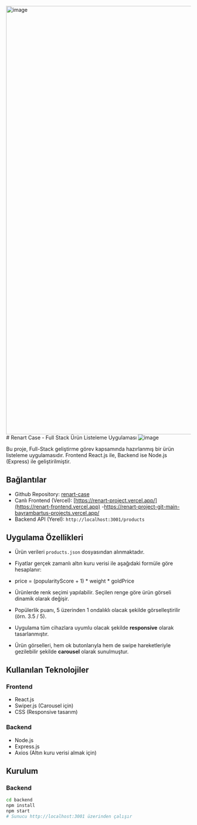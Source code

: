 <img width="1165" alt="image" src="https://github.com/user-attachments/assets/413bdfe3-06e7-44a1-876d-e376dbdb9793" /># Renart Case - Full Stack Ürün Listeleme Uygulaması
![image](https://github.com/user-attachments/assets/e19c2f48-fa67-495a-80a2-4fc9a3fbd9c2)

Bu proje, Full-Stack geliştirme görev kapsamında hazırlanmış bir ürün listeleme uygulamasıdır. Frontend React.js ile, Backend ise Node.js (Express) ile geliştirilmiştir.

##  Bağlantılar

-  Github Repository: [renart-case](https://github.com/kullanici-adi/renart-case)  
-  Canlı Frontend (Vercel): [https://renart-project.vercel.app/](https://renart-frontend.vercel.app)  -https://renart-project-git-main-bayrambartus-projects.vercel.app/
-  Backend API (Yerel): `http://localhost:3001/products`  

##  Uygulama Özellikleri

- Ürün verileri `products.json` dosyasından alınmaktadır.
- Fiyatlar gerçek zamanlı altın kuru verisi ile aşağıdaki formüle göre hesaplanır:
- price = (popularityScore + 1) * weight * goldPrice

- Ürünlerde renk seçimi yapılabilir. Seçilen renge göre ürün görseli dinamik olarak değişir.
- Popülerlik puanı, 5 üzerinden 1 ondalıklı olacak şekilde görselleştirilir (örn. 3.5 / 5).
- Uygulama tüm cihazlara uyumlu olacak şekilde **responsive** olarak tasarlanmıştır.
- Ürün görselleri, hem ok butonlarıyla hem de swipe hareketleriyle gezilebilir şekilde **carousel** olarak sunulmuştur.

##  Kullanılan Teknolojiler

### Frontend
- React.js
- Swiper.js (Carousel için)
- CSS (Responsive tasarım)

### Backend
- Node.js
- Express.js
- Axios (Altın kuru verisi almak için)

##  Kurulum

### Backend

```bash
cd backend
npm install
npm start
# Sunucu http://localhost:3001 üzerinden çalışır





